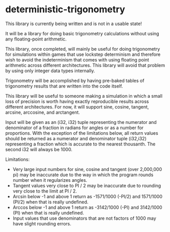 # deterministic-trigonometry
 This library is currently being written and is not in a usable state!
 
 It will be a library for doing basic trigonometry calculations without using any floating-point arithmetic. 

 This library, once completed, will mainly be useful for doing trigonometry for simulations within games
 that use lockstep determinism and therefore wish to avoid the indeterminism that comes with using
 floating point arithmetic across different architectures. This library will avoid that problem by
 using only integer data types internally.

 Trigonometry will be accomplished by having pre-baked tables of trigonometry results that are written into 
 the code itself.

 This library will be useful to someone making a simulation in which a small loss of precision is worth having
 exactly reproducible results across different architectures. For now, it will support sine, cosine, tangent,
 arcsine, arccosine, and arctangent.

 Input will be given as an (i32, i32) tuple representing the numerator and denominator of a fraction in radians for
 angles or as a number for proportions. With the exception of the limitations below, all return values should be returned as a numerator and denominator tuple (i32,i32) representing a fraction which is accurate to the nearest thousanth. The second i32 will always be 1000. 
 
 Limitations:

 - Very large input numbers for sine, cosine and tangent (over 2,000,000 pi) may be inaccurate due to the way in which the program rounds number when it regularizes angles.
 - Tangent values very close to PI / 2 may be inaccurate due to rounding very close to the limit at PI / 2.
 - Arcsin below -1 and above 1 return as -1571/1000 (-PI/2) and 1571/1000 (PI/2) when that is really undefined.
 - Arccos below -1 and above 1 return as -3142/1000 (-PI) and 3142/1000 (PI) when that is really undefined.
 - Input values that use denominators that are not factors of 1000 may have slight rounding errors.